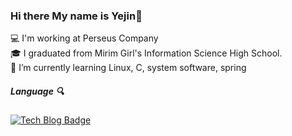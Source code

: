 ### Hi there My name is Yejin👋

:computer: I'm working at Perseus Company  
:mortar_board: I graduated from Mirim Girl's Information Science High School.  
🌱 I’m currently learning Linux, C, system software, spring

##### Language :mag:
[![Tech Blog Badge](http://img.shields.io/badge/-Tech%20blog-black?style=flat-square&logo=github&link=https://Yejin128.github.io/)](https://Yejin128.github.io/)
<!--
**Yejin128/Yejin128** is a ✨ _special_ ✨ repository because its `README.md` (this file) appears on your GitHub profile.

Here are some ideas to get you started:

- 🔭 I’m currently working on ...
- 🌱 I’m currently learning ...
- 👯 I’m looking to collaborate on ...
- 🤔 I’m looking for help with ...
- 💬 Ask me about ...
- 📫 How to reach me: ...
- 😄 Pronouns: ...
- ⚡ Fun fact: ...
-->
